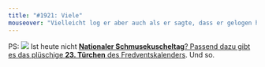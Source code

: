 ```yaml
---
title: "#1921: Viele"
mouseover: "Vielleicht log er aber auch als er sagte, dass er gelogen hat."
---
```


PS:
<a href="http://www.fonflatter.de/advent10"><img src="http://www.fonflatter.de/adv10/erfindungen_s.png"></a>
Ist heute nicht <a href="http://www.fonflatter.de/kalender"><strong>Nationaler Schmusekuscheltag</strong>? Passend dazu gibt es das plüschige </a> <a href="http://www.fonflatter.de/advent10"><strong>23. Türchen</strong> des Fredventskalenders</a>. Und so.
